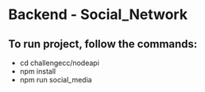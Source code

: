 # Backend - Social_Network

## To run  project, follow the commands:
- cd challengecc/nodeapi
- npm install
- npm run social_media
